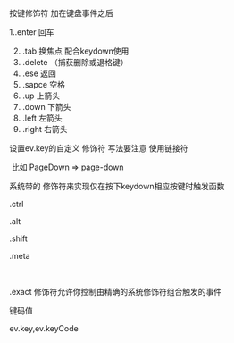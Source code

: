 按键修饰符     加在键盘事件之后

   1..enter      回车

2. .tab          换焦点       配合keydown使用
3.  .delete     （捕获删除或退格键）
4.   .ese       返回
5.   .sapce     空格
6.    .up       上箭头
7.    .down   下箭头
8.    .left       左箭头
9.    .right      右箭头

 设置ev.key的自定义 修饰符  写法要注意 使用链接符 

​     比如 PageDown  => page-down



   系统带的  修饰符来实现仅在按下keydown相应按键时触发函数

   .ctrl

   .alt

   .shift

   .meta  

​     

   .exact 修饰符允许你控制由精确的系统修饰符组合触发的事件





  键码值

   ev.key,ev.keyCode 